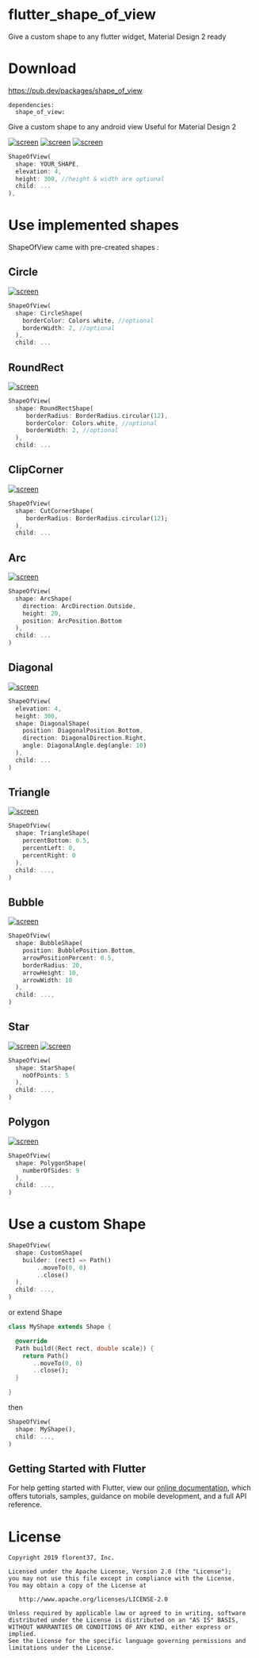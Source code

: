 # flutter_shape_of_view

Give a custom shape to any flutter widget, Material Design 2 ready

# Download

https://pub.dev/packages/shape_of_view

```
dependencies:
  shape_of_view: 
```

Give a custom shape to any android view
Useful for Material Design 2

[![screen](https://raw.githubusercontent.com/florent37/ShapeOfView/master/medias/shrine.gif)](https://www.github.com/florent37/ShapeOfView)
[![screen](https://raw.githubusercontent.com/florent37/ShapeOfView/master/medias/sample_diagonal.gif)](https://www.github.com/florent37/ShapeOfView)
[![screen](https://raw.githubusercontent.com/florent37/ShapeOfView/master/medias/sample_arc.gif)](https://www.github.com/florent37/ShapeOfView)

```dart
ShapeOfView(
  shape: YOUR_SHAPE,
  elevation: 4,
  height: 300, //height & width are optional
  child: ...
),
```

# Use implemented shapes

ShapeOfView came with pre-created shapes :

## Circle

[![screen](https://raw.githubusercontent.com/florent37/ShapeOfView/master/medias/circle.png)](https://www.github.com/florent37/ShapeOfView)

```dart
ShapeOfView(
  shape: CircleShape(
    borderColor: Colors.white, //optional
    borderWidth: 2, //optional
  ),
  child: ...
```

## RoundRect

[![screen](https://raw.githubusercontent.com/florent37/ShapeOfView/master/medias/roundrect.png)](https://www.github.com/florent37/ShapeOfView)

```dart
ShapeOfView(
  shape: RoundRectShape(
     borderRadius: BorderRadius.circular(12),
     borderColor: Colors.white, //optional
     borderWidth: 2, //optional
  ),
  child: ...
```

## ClipCorner

[![screen](https://raw.githubusercontent.com/florent37/ShapeOfView/master/medias/cut_corner.png)](https://www.github.com/florent37/ShapeOfView)

```dart
ShapeOfView(
  shape: CutCornerShape(
     borderRadius: BorderRadius.circular(12);
  ),
  child: ...
```

## Arc

[![screen](https://raw.githubusercontent.com/florent37/ShapeOfView/master/medias/arc.png)](https://www.github.com/florent37/ShapeOfView)

```dart
ShapeOfView(
  shape: ArcShape(
    direction: ArcDirection.Outside,
    height: 20,
    position: ArcPosition.Bottom
  ),
  child: ...
)
```

## Diagonal

[![screen](https://raw.githubusercontent.com/florent37/ShapeOfView/master/medias/diagonal.png)](https://www.github.com/florent37/ShapeOfView)


```dart
ShapeOfView(
  elevation: 4,
  height: 300,
  shape: DiagonalShape(
    position: DiagonalPosition.Bottom,
    direction: DiagonalDirection.Right,
    angle: DiagonalAngle.deg(angle: 10)
  ),
  child: ...
)
```

## Triangle

[![screen](https://raw.githubusercontent.com/florent37/ShapeOfView/master/medias/triangle.png)](https://www.github.com/florent37/ShapeOfView)

```dart
ShapeOfView(
  shape: TriangleShape(
    percentBottom: 0.5,
    percentLeft: 0,
    percentRight: 0
  ),
  child: ...,
)
```

## Bubble

[![screen](https://raw.githubusercontent.com/florent37/ShapeOfView/master/medias/bubble.png)](https://www.github.com/florent37/ShapeOfView)

```dart
ShapeOfView(
  shape: BubbleShape(
    position: BubblePosition.Bottom,
    arrowPositionPercent: 0.5,
    borderRadius: 20,
    arrowHeight: 10,
    arrowWidth: 10
  ),
  child: ...,
)
```

## Star

[![screen](https://raw.githubusercontent.com/florent37/ShapeOfView/master/medias/star_5_pointed.png)](https://www.github.com/florent37/ShapeOfView)
[![screen](https://raw.githubusercontent.com/florent37/ShapeOfView/master/medias/star_11_pointed.png)](https://www.github.com/florent37/ShapeOfView)

```dart
ShapeOfView(
  shape: StarShape(
    noOfPoints: 5
  ),
  child: ...,
)
```

## Polygon

[![screen](https://raw.githubusercontent.com/florent37/ShapeOfView/master/medias/polygon.png)](https://www.github.com/florent37/ShapeOfView)

```dart
ShapeOfView(
  shape: PolygonShape(
    numberOfSides: 9
  ),
  child: ...,
)
```

# Use a custom Shape

```dart
ShapeOfView(
  shape: CustomShape(
    builder: (rect) => Path()
        ..moveTo(0, 0)
        ..close()
  ),
  child: ...,
)
```

or extend Shape

```dart
class MyShape extends Shape {

  @override
  Path build({Rect rect, double scale}) {
    return Path()
       ..moveTo(0, 0)
       ..close();
  }

}
```

then 

```dart
ShapeOfView(
  shape: MyShape(),
  child: ...,
)
```

## Getting Started with Flutter

For help getting started with Flutter, view our 
[online documentation](https://flutter.dev/docs), which offers tutorials, 
samples, guidance on mobile development, and a full API reference.

# License

    Copyright 2019 florent37, Inc.

    Licensed under the Apache License, Version 2.0 (the "License");
    you may not use this file except in compliance with the License.
    You may obtain a copy of the License at

       http://www.apache.org/licenses/LICENSE-2.0

    Unless required by applicable law or agreed to in writing, software
    distributed under the License is distributed on an "AS IS" BASIS,
    WITHOUT WARRANTIES OR CONDITIONS OF ANY KIND, either express or implied.
    See the License for the specific language governing permissions and
    limitations under the License.